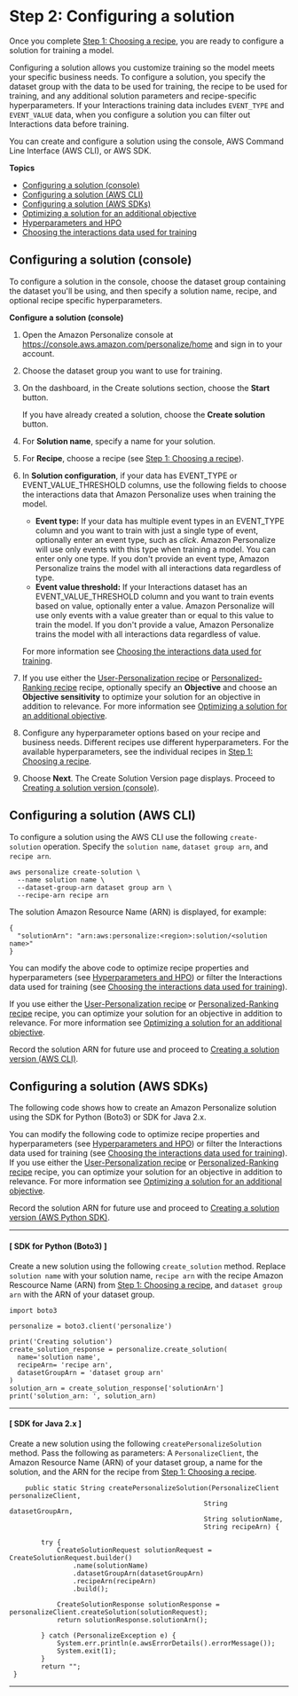 # Step 2: Configuring a solution<a name="customizing-solution-config"></a>

 Once you complete [Step 1: Choosing a recipe](working-with-predefined-recipes.md), you are ready to configure a solution for training a model\. 

 Configuring a solution allows you customize training so the model meets your specific business needs\. To configure a solution, you specify the dataset group with the data to be used for training, the recipe to be used for training, and any additional solution parameters and recipe\-specific hyperparameters\. If your Interactions training data includes `EVENT_TYPE` and `EVENT_VALUE` data, when you configure a solution you can filter out Interactions data before training\. 

You can create and configure a solution using the console, AWS Command Line Interface \(AWS CLI\), or AWS SDK\.

**Topics**
+ [Configuring a solution \(console\)](#configure-solution-console)
+ [Configuring a solution \(AWS CLI\)](#configure-solution-cli)
+ [Configuring a solution \(AWS SDKs\)](#configure-solution-sdk)
+ [Optimizing a solution for an additional objective](optimizing-solution-for-objective.md)
+ [Hyperparameters and HPO](customizing-solution-config-hpo.md)
+ [Choosing the interactions data used for training](event-values-types.md)

## Configuring a solution \(console\)<a name="configure-solution-console"></a>

 To configure a solution in the console, choose the dataset group containing the dataset you'll be using, and then specify a solution name, recipe, and optional recipe specific hyperparameters\. 

**Configure a solution \(console\)**

1. Open the Amazon Personalize console at [https://console\.aws\.amazon\.com/personalize/home](https://console.aws.amazon.com/personalize/home) and sign in to your account\.

1. Choose the dataset group you want to use for training\.

1. On the dashboard, in the Create solutions section, choose the **Start** button\. 

    If you have already created a solution, choose the **Create solution** button\. 

1. For **Solution name**, specify a name for your solution\.

1. For **Recipe**, choose a recipe \(see [Step 1: Choosing a recipe](working-with-predefined-recipes.md)\)\. 

1. In **Solution configuration**, if your data has EVENT\_TYPE or EVENT\_VALUE\_THRESHOLD columns, use the following fields to choose the interactions data that Amazon Personalize uses when training the model\. 
   +  **Event type:** If your data has multiple event types in an EVENT\_TYPE column and you want to train with just a single type of event, optionally enter an event type, such as *click*\. Amazon Personalize will use only events with this type when training a model\. You can enter only one type\. If you don't provide an event type, Amazon Personalize trains the model with all interactions data regardless of type\. 
   +  **Event value threshold:** If your Interactions dataset has an EVENT\_VALUE\_THRESHOLD column and you want to train events based on value, optionally enter a value\. Amazon Personalize will use only events with a value greater than or equal to this value to train the model\. If you don't provide a value, Amazon Personalize trains the model with all interactions data regardless of value\. 

    For more information see [Choosing the interactions data used for training](event-values-types.md)\. 

1. If you use either the [User\-Personalization recipe](native-recipe-new-item-USER_PERSONALIZATION.md) or [Personalized\-Ranking recipe](native-recipe-search.md) recipe, optionally specify an **Objective** and choose an **Objective sensitivity** to optimize your solution for an objective in addition to relevance\. For more information see [Optimizing a solution for an additional objective](optimizing-solution-for-objective.md)\.

1. Configure any hyperparameter options based on your recipe and business needs\. Different recipes use different hyperparameters\. For the available hyperparameters, see the individual recipes in [Step 1: Choosing a recipe](working-with-predefined-recipes.md)\. 

1. Choose **Next**\. The Create Solution Version page displays\. Proceed to [Creating a solution version \(console\)](creating-a-solution-version.md#create-solution-version-console)\.

## Configuring a solution \(AWS CLI\)<a name="configure-solution-cli"></a>

 To configure a solution using the AWS CLI use the following `create-solution` operation\. Specify the `solution name`, `dataset group arn`, and `recipe arn`\.

```
aws personalize create-solution \
  --name solution name \
  --dataset-group-arn dataset group arn \
  --recipe-arn recipe arn
```

The solution Amazon Resource Name \(ARN\) is displayed, for example:

```
{
  "solutionArn": "arn:aws:personalize:<region>:solution/<solution name>"
}
```

You can modify the above code to optimize recipe properties and hyperparameters \(see [Hyperparameters and HPO](customizing-solution-config-hpo.md)\) or filter the Interactions data used for training \(see [Choosing the interactions data used for training](event-values-types.md)\)\.

If you use either the [User\-Personalization recipe](native-recipe-new-item-USER_PERSONALIZATION.md) or [Personalized\-Ranking recipe](native-recipe-search.md) recipe, you can optimize your solution for an objective in addition to relevance\. For more information see [Optimizing a solution for an additional objective](optimizing-solution-for-objective.md)\.

Record the solution ARN for future use and proceed to [Creating a solution version \(AWS CLI\)](creating-a-solution-version.md#create-solution-version-cli)\.

## Configuring a solution \(AWS SDKs\)<a name="configure-solution-sdk"></a>

The following code shows how to create an Amazon Personalize solution using the SDK for Python \(Boto3\) or SDK for Java 2\.x\.

You can modify the following code to optimize recipe properties and hyperparameters \(see [Hyperparameters and HPO](customizing-solution-config-hpo.md)\) or filter the Interactions data used for training \(see [Choosing the interactions data used for training](event-values-types.md)\)\. If you use either the [User\-Personalization recipe](native-recipe-new-item-USER_PERSONALIZATION.md) or [Personalized\-Ranking recipe](native-recipe-search.md) recipe, you can optimize your solution for an objective in addition to relevance\. For more information see [Optimizing a solution for an additional objective](optimizing-solution-for-objective.md)\.

Record the solution ARN for future use and proceed to [Creating a solution version \(AWS Python SDK\)](creating-a-solution-version.md#create-solution-version-sdk)\.

------
#### [ SDK for Python \(Boto3\) ]

Create a new solution using the following `create_solution` method\. Replace `solution name` with your solution name, `recipe arn` with the recipe Amazon Rescource Name \(ARN\) from [Step 1: Choosing a recipe](working-with-predefined-recipes.md), and `dataset group arn` with the ARN of your dataset group\.

```
import boto3

personalize = boto3.client('personalize')

print('Creating solution')
create_solution_response = personalize.create_solution(
  name='solution name', 
  recipeArn= 'recipe arn', 
  datasetGroupArn = 'dataset group arn'
)
solution_arn = create_solution_response['solutionArn']
print('solution_arn: ', solution_arn)
```

------
#### [ SDK for Java 2\.x ]

Create a new solution using the following `createPersonalizeSolution` method\. Pass the following as parameters: A `PersonalizeClient`, the Amazon Resource Name \(ARN\) of your dataset group, a name for the solution, and the ARN for the recipe from [Step 1: Choosing a recipe](working-with-predefined-recipes.md)\. 

```
    public static String createPersonalizeSolution(PersonalizeClient personalizeClient,
                                                 String datasetGroupArn,
                                                 String solutionName,
                                                 String recipeArn) {

        try {
            CreateSolutionRequest solutionRequest = CreateSolutionRequest.builder()
                .name(solutionName)
                .datasetGroupArn(datasetGroupArn)
                .recipeArn(recipeArn)
                .build();

            CreateSolutionResponse solutionResponse = personalizeClient.createSolution(solutionRequest);
            return solutionResponse.solutionArn();

        } catch (PersonalizeException e) {
            System.err.println(e.awsErrorDetails().errorMessage());
            System.exit(1);
        }
        return "";
 }
```

------